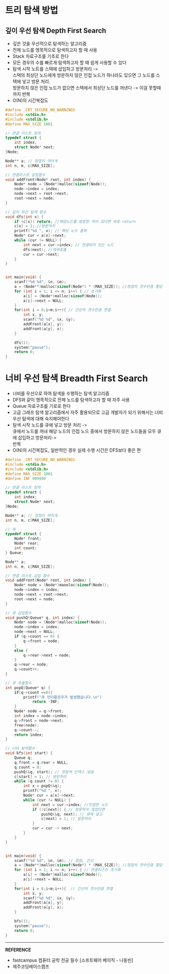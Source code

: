 # 트리 탐색 방법

## 깊이 우선 탐색 Depth First Search
- 깊은 것을 우선적으로 탐색하는 알고리즘
- 전체 노드를 맹목적으로 탐색하고자 할 때 사용
- Stack 자료구조를 기초로 한다
- 모든 경우의 수를 빠르게 탐색하고자 할 때 쉽게 사용할 수 있다
- 탐색 시작 노트를 스택에 삽입하고 방문처리 ->  
스택의 최상단 노드에게 방문하지 않은 인접 노드가 하나라도 있으면 그 노드를 스택에 넣고 방문 처리.   
방문하지 않은 인접 노드가 없으면 스택에서 최상단 노드를 꺼낸다 -> 이걸 못할때까지 반복
- O(N)의 시간복잡도
```c
#define _CRT_SECURE_NO_WARNINGS
#include <stdio.h>
#include <stdlib.h>
#define MAX_SIZE 1001

// 연결 리스트 정의
typedef struct {
	int index;
	struct Node* next;
}Node;

Node** a; // 정점이 여러개
int n, m, c[MAX_SIZE];

// 연결리스트 삽입함수
void addFront(Node* root, int index) {
	Node* node = (Node*)malloc(sizeof(Node));
	node->index = index;
	node->next = root->next;
	root->next = node;
}

// 깊이 우선 탐색 함수
void dfs(int x) {
	if (c[x]) return; //해당노드를 방문한 적이 있다면 바로 return
	c[x] = 1; //방문처리
	printf("%d ", x); // 해당 노드 출력
	Node* cur = a[x]->next;
	while (cur != NULL) {
		int next = cur->index; // 연결되어 있는 노드
		dfs(next); //재귀호출
		cur = cur->next;
	}
}


int main(void) {
	scanf("%d %d", &n, &m);
	a = (Node**)malloc(sizeof(Node*) * (MAX_SIZE)); //정점의 갯수만큼 할당
	for (int i = 1; i <= n; i++) { // 초기화
		a[i] = (Node*)malloc(sizeof(Node));
		a[i]->next = NULL;
	}
	for(int i = 0;i<m;i++){ // 간선의 갯수만큼 연결
		int x, y;
		scanf("%d %d", &x, &y);
		addFront(a[x], y);
		addFront(a[y], x);
	}

	dfs(1);
	system("pause");
	return 0;
}
```

# 너비 우선 탐색 Breadth First Search
- 너비를 우선으로 하여 탐색을 수행하는 탐색 알고리즘
- DFS와 같이 맹목적으로 전체 노드를 탐색하고자 할 때 자주 사용
- Queue 자료구조를 기로로 한다
- 고급 그래프 탐색 알고리즘에서 자주 활용되므로 고급 개발자가 되기 위해서는 너비 우선 탐색에 대해 숙지해야한다 
- 탐색 시작 노드를 큐에 넣고 방문 처리 ->  
큐에서 노드를 꺼내 해당 노드의 인접 노드 중에서 방문하지 않은 노드들을 모두 큐에 삽입하고 방문처리->  
반복
- O(N)의 시간복잡도, 일반적인 경우 실제 수행 시간은 DFS보다 좋은 편
``` c
#define _CRT_SECURE_NO_WARNINGS
#include <stdio.h>
#include <stdlib.h>
#define MAX_SIZE 1001
#define INF 999999

// 연결 리스트 정의
typedef struct {
	int index;
	struct Node* next;
}Node;

Node** a; // 정점이 여러개
int n, m, c[MAX_SIZE];

// 큐
typedef struct {
	Node* front;
	Node* rear;
	int count;
} Queue;

Node** a;
int n, m, c[MAX_SIZE];

// 연결 리스트 삽입 함수
void addFront(Node* root, int index) {
	Node* node = (Node*)maooloc(sizeof(Node));
	node->index = index;
	node->next = root->next;
	root->next = node;
}

// 큐 삽입함수
void pushQ(Queue* q, int index) {
	Node* node = (Node*)malloc(sizeof(Node));
	node->index = index;
	node->next = NULL;
	if (q->count == 0) {
		q->front = node;
	}
	else {
		q->rear->next = node;
	}
	q->rear = node;
	q->count++;
}

// 큐 추출함수
int popQ(Queue* q) {
	if(q->count ==0){
		printf("큐 언더플로우가 발생했습니다.\n")
			return -INF;
	}
	Node* node = q->front;
	int index = node->index;
	q->front = node->next;
	free(node);
	q->count--;
	return index;
}

// 너비 탐색함수
void bfs(int start) {
	Queue q;
	q.front = q.rear = NULL;
	q.count = 0;
	pushQ(&q, start); // 첫탐색 인덱스 넣음
	c[start] = 1; // 방문처리
	while (q.count != 0) {
		int x = popQ(&q);
		printf("%d ", x);
		Node* cur = a[x]->next;
		while (cur != NULL) {
			int next = cur->index; //인접한 노드
			if (!c[next]) { // 방문하지 않았다면
				pushQ(&q, next); // 큐에 넣고
				c[next] = 1; // 방문처리
			}
			cur = cur -> next;
		}
	}
}


int main(void) {
	scanf("%d %d", &n, &m); // 정점, 간선
	a = (Node**)malloc(sizeof(Node*) * (MAX_SIZE)); //정점의 갯수만큼 할당
	for (int i = 1; i <= n; i++) { // 연결리스트 초기화
		a[i] = (Node*)malloc(sizeof(Node));
		a[i]->next = NULL;
	}
	for(int i = 0;i<m;i++){  // 간선의 갯수만큼 연결
		int x, y;
		scanf("%d %d", &x, &y);
		addFront(a[x], y);
		addFront(a[y], x);
	}

	bfs(1);
	system("pause");
	return 0;
}
```
---
__REFERENCE__
- fastcampus 컴퓨터 공학 전공 필수 [소프트웨어 베이직 - 나동빈]
- 제주코딩베이스캠프 